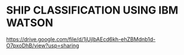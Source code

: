 # SHIP CLASSIFICATION USING IBM WATSON
https://drive.google.com/file/d/1jUjlbAEcd6kh-ehZBMdnb1d-O7pxoDhB/view?usp=sharing
